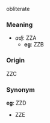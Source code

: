 obliterate
### Meaning
+ _adj_: ZZA
    + __eg__: ZZB

### Origin

ZZC

### Synonym

__eg__: ZZD

+ ZZE


